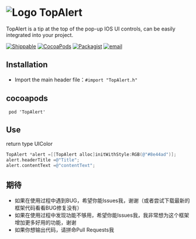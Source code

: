
 ![Logo](https://github.com/roycms/TopAlert/blob/master/TopAlert/logo.png)
 TopAlert
===
TopAlert is a tip at the top of the pop-up IOS UI controls, can be easily integrated into your project.

[![Shippable](https://img.shields.io/shippable/5444c5ecb904a4b21567b0ff.svg?maxAge=2592000?style=flat-square)](https://github.com/roycms/RAlertView)
[![CocoaPods](https://img.shields.io/badge/pod-0.0.1-red.svg)](http://cocoapods.org/?q=RAlertView)
[![Packagist](https://img.shields.io/packagist/l/doctrine/orm.svg?maxAge=2592000?style=flat-square)](https://github.com/roycms/RAlertView/blob/master/LICENSE)
[![email](https://img.shields.io/badge/%20email%20-%20roycms%40qq.com%20-yellowgreen.svg)](mailto:roycms@qq.com)

## Installation
- Import the main header file：`#import "TopAlert.h"`

## cocoapods 
`  pod 'TopAlert' `

## Use 
return type UIColor
```objective-c
TopAlert *alert =[[TopAlert alloc]initWithStyle:RGB(@"#8e44ad")];
alert.headerTitle =@"Title";
alert.contentText =@"contentText";
```

## 期待
* 如果在使用过程中遇到BUG，希望你能Issues我，谢谢（或者尝试下载最新的框架代码看看BUG修复没有）
* 如果在使用过程中发现功能不够用，希望你能Issues我，我非常想为这个框架增加更多好用的功能，谢谢
* 如果你想输出代码，请拼命Pull Requests我
